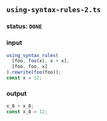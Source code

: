 ## `using-syntax-rules-2.ts`

### status: `DONE`

### input

```typescript
using_syntax_rules(
  [foo, foo(x), x + x],
  [foo, foo, x]
).rewrite(foo(foo));
const x = 12;
```

### output

```typescript
x_8 + x_8;
const x_8 = 12;
```

